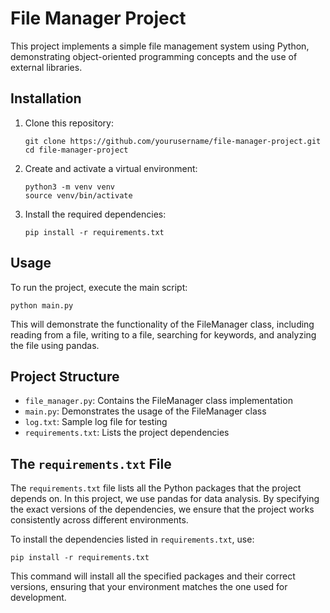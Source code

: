 # File Manager Project

This project implements a simple file management system using Python, demonstrating object-oriented programming concepts and the use of external libraries.

## Installation

1. Clone this repository:
   ```
   git clone https://github.com/yourusername/file-manager-project.git
   cd file-manager-project
   ```

2. Create and activate a virtual environment:
   ```
   python3 -m venv venv
   source venv/bin/activate
   ```

3. Install the required dependencies:
   ```
   pip install -r requirements.txt
   ```

## Usage

To run the project, execute the main script:

```
python main.py
```

This will demonstrate the functionality of the FileManager class, including reading from a file, writing to a file, searching for keywords, and analyzing the file using pandas.

## Project Structure

- `file_manager.py`: Contains the FileManager class implementation
- `main.py`: Demonstrates the usage of the FileManager class
- `log.txt`: Sample log file for testing
- `requirements.txt`: Lists the project dependencies

## The `requirements.txt` File

The `requirements.txt` file lists all the Python packages that the project depends on. In this project, we use pandas for data analysis. By specifying the exact versions of the dependencies, we ensure that the project works consistently across different environments.

To install the dependencies listed in `requirements.txt`, use:

```
pip install -r requirements.txt
```

This command will install all the specified packages and their correct versions, ensuring that your environment matches the one used for development.